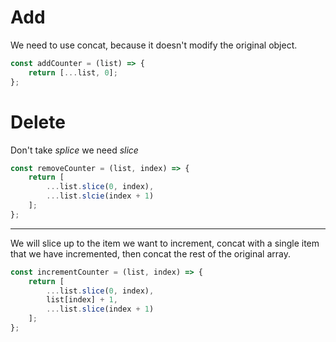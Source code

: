 # Add

We need to use concat, because it doesn't modify the original object.

```javascript
const addCounter = (list) => {
    return [...list, 0];
};
```

# Delete

Don't take *splice* we need *slice*

```javascript
const removeCounter = (list, index) => {
    return [
        ...list.slice(0, index),
        ...list.slcie(index + 1)
    ];
};
```
---

We will slice up to the item we want to increment, concat with a single item that we have incremented, then concat the rest of the original array.

```javascript
const incrementCounter = (list, index) => {
    return [
        ...list.slice(0, index),
        list[index] + 1,
        ...list.slice(index + 1)
    ];
};
```
